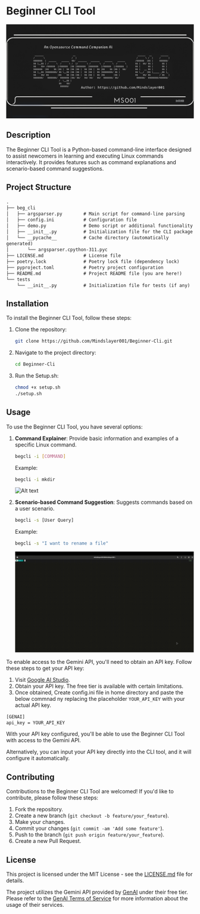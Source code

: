 
# Beginner CLI Tool
![Alt text](Assests/newBegcli.png "Beg-cli Thumbnail")


## Description

The Beginner CLI Tool is a Python-based command-line interface designed to assist newcomers in learning and executing Linux commands interactively. It provides features such as command explanations and scenario-based command suggestions.

## Project Structure

```
.
├── beg_cli
│   ├── argsparser.py        # Main script for command-line parsing
│   ├── config.ini           # Configuration file
│   ├── demo.py              # Demo script or additional functionality
│   ├── __init__.py          # Initialization file for the CLI package
│   └── __pycache__          # Cache directory (automatically generated)
│       └── argsparser.cpython-311.pyc
├── LICENSE.md               # License file
├── poetry.lock              # Poetry lock file (dependency lock)
├── pyproject.toml           # Poetry project configuration
├── README.md                # Project README file (you are here!)
└── tests
    └── __init__.py          # Initialization file for tests (if any)
```

## Installation

To install the Beginner CLI Tool, follow these steps:

1. Clone the repository:

    ```bash
    git clone https://github.com/Mindslayer001/Beginner-Cli.git
    ```

2. Navigate to the project directory:

    ```bash
    cd Beginner-Cli
    ```

3. Run the Setup.sh:

    ```bash
    chmod +x setup.sh
    ./setup.sh
    ```

## Usage

To use the Beginner CLI Tool, you have several options:

1. **Command Explainer**: Provide basic information and examples of a specific Linux command.
   
    ```bash
    begcli -i [COMMAND]
    ```
   
    Example:
   
    ```bash
    begcli -i mkdir
    ```
    
    ![Alt text](Assests/commmand-line-demo.gif "Command-line demo")

2. **Scenario-based Command Suggestion**: Suggests commands based on a user scenario.
   
    ```bash
    begcli -s [User Query]
    ```
   
    Example:
   
    ```bash
    begcli -s "I want to rename a file"
    ```
    ![Alt text](Assests/scenario-based-demo.gif "Scenario-based demo")

To enable access to the Gemini API, you'll need to obtain an API key. Follow these steps to get your API key:

1. Visit [Google AI Studio](https://aistudio.google.com/app/apikey).
2. Obtain your API key. The free tier is available with certain limitations.
3. Once obtained, Create config.ini file in home directory and paste the below commnad ny replacing the placeholder `YOUR_API_KEY` with your actual API key.

```
[GENAI]
api_key = YOUR_API_KEY
```

With your API key configured, you'll be able to use the Beginner CLI Tool with access to the Gemini API.

Alternatively, you can input your API key directly into the CLI tool, and it will configure it automatically.

## Contributing

Contributions to the Beginner CLI Tool are welcomed! If you'd like to contribute, please follow these steps:

1. Fork the repository.
2. Create a new branch (`git checkout -b feature/your_feature`).
3. Make your changes.
4. Commit your changes (`git commit -am 'Add some feature'`).
5. Push to the branch (`git push origin feature/your_feature`).
6. Create a new Pull Request.

## License

This project is licensed under the MIT License - see the [LICENSE.md](LICENSE.md) file for details.

The project utilizes the Gemini API provided by [GenAI](https://ai.google.dev) under their free tier. Please refer to the [GenAI Terms of Service](https://ai.google.dev/docs) for more information about the usage of their services.
